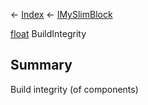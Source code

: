 ← [Index](Api-Index) ← [IMySlimBlock](VRage.Game.ModAPI.Ingame.IMySlimBlock)

[float](System.Single) BuildIntegrity

## Summary

Build integrity (of components)

